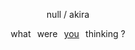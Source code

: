 <div align="center"> 
 <p align="center"> null / akira

what⠀were⠀[you](http://rentry.co/mihou)⠀thinking ?
 <p align="center">
